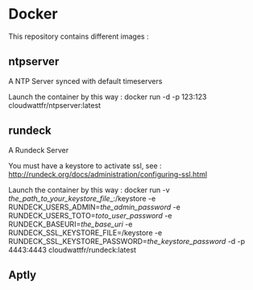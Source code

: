 # Docker

This repository contains different images :

## ntpserver

A NTP Server synced with default timeservers

Launch the container by this way : docker run -d -p 123:123  cloudwattfr/ntpserver:latest

## rundeck

A Rundeck Server

You must have a keystore to activate ssl, see : http://rundeck.org/docs/administration/configuring-ssl.html

Launch the container by this way : docker run -v *the_path_to_your_keystore_file*_:/keystore -e RUNDECK_USERS_ADMIN=*the_admin_password* -e RUNDECK_USERS_TOTO=*toto_user_password* -e RUNDECK_BASEURI=*the_base_uri* -e RUNDECK_SSL_KEYSTORE_FILE=/keystore -e RUNDECK_SSL_KEYSTORE_PASSWORD=*the_keystore_password* -d -p 4443:4443 cloudwattfr/rundeck:latest

## Aptly

